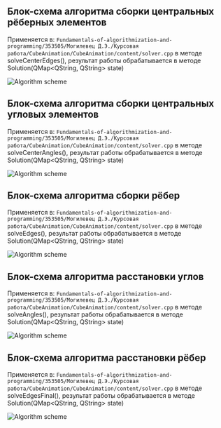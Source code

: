 ## Блок-схема алгоритма сборки центральных рёберных элементов

Применяется в: `Fundamentals-of-algorithmization-and-programming/353505/Могилевец Д.Э./Курсовая работа/CubeAnimation/CubeAnimation/content/solver.cpp` в методе solveCenterEdges(), результат работы обрабатывается в методе Solution(QMap<QString, QString> state)

![Algorithm scheme](schemes/scheme1.png)

## Блок-схема алгоритма сборки центральных угловых элементов

Применяется в: `Fundamentals-of-algorithmization-and-programming/353505/Могилевец Д.Э./Курсовая работа/CubeAnimation/CubeAnimation/content/solver.cpp` в методе solveCenterAngles(), результат работы обрабатывается в методе Solution(QMap<QString, QString> state)

![Algorithm scheme](schemes/scheme2.png)

## Блок-схема алгоритма сборки рёбер

Применяется в: `Fundamentals-of-algorithmization-and-programming/353505/Могилевец Д.Э./Курсовая работа/CubeAnimation/CubeAnimation/content/solver.cpp` в методе solveEdges(), результат работы обрабатывается в методе Solution(QMap<QString, QString> state)

![Algorithm scheme](schemes/scheme3.png)

## Блок-схема алгоритма расстановки углов

Применяется в: `Fundamentals-of-algorithmization-and-programming/353505/Могилевец Д.Э./Курсовая работа/CubeAnimation/CubeAnimation/content/solver.cpp` в методе solveAngles(), результат работы обрабатывается в методе Solution(QMap<QString, QString> state)

![Algorithm scheme](schemes/scheme4.png)

## Блок-схема алгоритма расстановки рёбер

Применяется в: `Fundamentals-of-algorithmization-and-programming/353505/Могилевец Д.Э./Курсовая работа/CubeAnimation/CubeAnimation/content/solver.cpp` в методе solveEdgesFinal(), результат работы обрабатывается в методе Solution(QMap<QString, QString> state)

![Algorithm scheme](schemes/scheme5.png)
